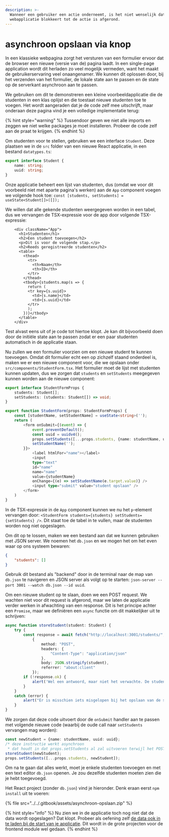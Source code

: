 ```yaml
---
description: >-
  Wanneer een gebruiker een actie onderneemt, is het niet wenselijk dat een
  webapplicatie blokkeert tot de actie is afgerond.
---
```


# asynchroon opslaan via knop

In een klassieke webpagina zorgt het versturen van een formulier ervoor dat de browser een nieuwe (versie van de) pagina laadt. In een single-page application wordt dit herladen zo veel mogelijk vermeden, want het maakt de gebruikerservaring veel onaangenamer. We kunnen dit oplossen door, bij het verzenden van het formulier, de lokale state aan te passen en de state op de serverkant asynchroon aan te passen.

We gebruiken om dit te demonstreren een kleine voorbeeldapplicatie die de studenten in een klas oplijst en die toestaat nieuwe studenten toe te voegen. Het wordt aangeraden dat je de code zelf mee uitschrijft, maar onderaan deze pagina vind je een volledige implementatie terug:

{% hint style="warning" %}
Tussendoor geven we niet alle imports en zeggen we niet welke packages je moet installeren. Probeer de code zelf aan de praat te krijgen.
{% endhint %}

Om studenten voor te stellen, gebruiken we een interface `Student`. Deze plaatsen we in de `src` folder van een nieuwe React applicatie, in een bestand `datatypes.ts`:

```typescript
export interface Student {
    name: string;
    uuid: string;
}
```

Onze applicatie beheert een lijst van studenten, dus (omdat we voor dit voorbeeld niet met aparte pagina's werken) aan de `App` component voegen we volgende hook toe: `const [students, setStudents] = useState<Student[]>([]);`

We willen dat alle gekende studenten weergegeven worden in een tabel, dus we vervangen de TSX-expressie voor de app door volgende TSX-expressie:

```tsx
    <div className="App">
      <h1>Studenten</h1>
      <h2>Een student toevoegen</h2>
      <p>Dit is voor de volgende stap.</p>
      <h2>Reeds geregistreerde studenten</h2>
      <table>
        <thead>
          <tr>
            <th>Naam</th>
            <th>ID</th>
          </tr>
        </thead>
        <tbody>{students.map(s => {
          return (
          <tr key={s.uuid}>
            <td>{s.name}</td>
            <td>{s.uuid}</td>
          </tr>
          );
        })}</tbody>
      </table>
    </div>
```

Test alvast eens uit of je code tot hiertoe klopt. Je kan dit bijvoorbeeld doen door de initiële state aan te passen zodat er een paar studenten automatisch in de applicatie staan.

Nu zullen we een formulier voorzien om een nieuwe student te kunnen toevoegen. Omdat dit formulier echt een op zichzelf staand onderdeel is, maken we er een nieuwe component voor, die we opslaan onder `src/components/StudentForm.tsx`. Het formulier moet de lijst met studenten kunnen updaten, dus we zorgen dat `students` en `setStudents` meegegeven kunnen worden aan de nieuwe component:

```typescript
export interface StudentFormProps {
    students: Student[];
    setStudents: (students: Student[]) => void;
}

export function StudentForm(props: StudentFormProps) {
    const [studentName, setStudentName] = useState<string>('');
    return (
        <form onSubmit={(event) => {
            event.preventDefault();
            const uuid = uuidv4();
            props.setStudents([...props.students, {name: studentName, uuid: uuid}]);
            setStudentName('');
        }}>
            <label htmlFor="name"></label>
            <input
            type="text"
            id="name"
            name="name"
            value={studentName}
            onChange={(e) => setStudentName(e.target.value)} />
            <input type="submit" value="student opslaan" />
        </form>
    )
}
```

In de TSX-expressie in de `App` component kunnen we nu het `p`-element vervangen door: `<StudentForm students={students} setStudents={setStudents} />`. Dit staat toe de tabel in te vullen, maar de studenten worden nog niet opgeslagen.

Om dit op te lossen, maken we een bestand aan dat we kunnen gebruiken met JSON server. We noemen het `db.json` en we mogen het om het even waar op ons systeem bewaren:

```json
{
    "students": []
}
```

Gebruik dit bestand als "backend" door in de terminal naar de map van `db.json` te navigeren en JSON server als volgt op te starten: `json-server --port 3001 --watch db.json --id uuid`.

Om een nieuwe student op te slaan, doen we een POST request. We wachten niet voor dit request is afgerond, maar we laten de applicatie verder werken in afwachting van een response. Dit is het principe achter een `Promise`, maar we definiëren een `async` functie om dit makkelijker uit te schrijven:

```typescript
async function storeStudent(student: Student) {
    try {
        const response = await fetch("http://localhost:3001/students/",
            {
                method: "POST",
                headers: {
                    "Content-Type": "application/json"
                },
                body: JSON.stringify(student),
                referrer: "about:client"
            });
        if (!response.ok) {
            alert('Wel een antwoord, maar niet het verwachte. De student is niet opgeslagen.');
        }
    }
    catch (error) {
        alert("Er is misschien iets misgelopen bij het opslaan van de student.")
    }
}
```

We zorgen dat deze code uitvoert door de `onSubmit` handler aan te passen met volgende nieuwe code (waarbij de oude call naar `setStudents` vervangen mag worden):

```typescript
const newStudent = {name: studentName, uuid: uuid};
/* deze instructie werkt asynchroon
 * dat houdt in dat props.setStudents al zal uitvoeren terwijl het POST request nog onderweg is */
storeStudent(newStudent);
props.setStudents([...props.students, newStudent]);
```

Om na te gaan dat alles werkt, moet je enkele studenten toevoegen en met een text editor `db.json` openen. Je zou dezelfde studenten moeten zien die je hebt toegevoegd.

Het React project (zonder `db.json`) vind je hieronder. Denk eraan eerst `npm install` uit te voeren:

{% file src="../../.gitbook/assets/asynchroon-opslaan.zip" %}

{% hint style="info" %}
Nu zien we in de applicatie toch nog niet dat de data wordt opgeslagen? Dat klopt. Probeer als oefening zelf [de data ook in te laden bij de start van je applicatie](data-inladen-bij-start-van-een-applicatie.md). Dit wordt in de grote projecten voor de frontend module wel gedaan.
{% endhint %}
